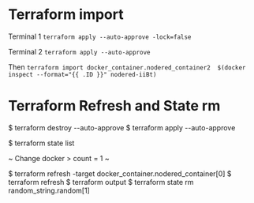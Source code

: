 # Terraform import
Terminal 1
`terraform apply --auto-approve -lock=false`

Terminal 2
`terraform apply --auto-approve`

Then
`terraform import docker_container.nodered_container2  $(docker inspect --format="{{ .ID }}" nodered-iiBt)`


# Terraform Refresh and State rm
$ terraform destroy --auto-approve
$ terraform apply --auto-approve

$ terraform state list

~ Change docker > count = 1 ~

$ terraform refresh -target docker_container.nodered_container[0]
$ terraform refresh
$ terraform output
$ terraform state rm random_string.random[1]